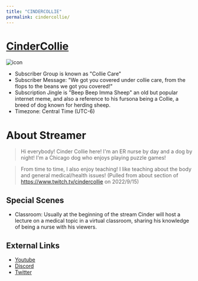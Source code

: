 ```yaml
---
title: "CINDERCOLLIE"
permalink: cindercollie/
---
```

# [CinderCollie](https://www.twitch.tv/cindercollie)
![icon](https://static-cdn.jtvnw.net/jtv_user_pictures/f33f7779-f911-4822-b65c-ff9fc67189a6-profile_image-70x70.png)
- Subscriber Group is known as "Collie Care"
- Subscriber Message: "We got you covered under collie care, from the flops to the beans we got you covered!"
- Subscription Jingle is "Beep Beep Imma Sheep" an old but popular internet meme, and also a reference to his fursona being a Collie, a breed of dog known for herding sheep.
- Timezone: Central Time (UTC-6)

# About Streamer
> Hi everybody! Cinder Collie here! I'm an ER nurse by day and a dog by night! I'm a Chicago dog who enjoys playing puzzle games!

> From time to time, I also enjoy teaching! I like teaching about the body and general medical/health issues!
(Pulled from about section of https://www.twitch.tv/cindercollie on 2022/9/15)

## Special Scenes
- Classroom: Usually at the beginning of the stream Cinder will host a lecture on a medical topic in a virtual classroom, sharing his knowledge of being a nurse with his viewers.

## External Links
- [Youtube](https://www.youtube.com/c/CinderCollie)
- [Discord](https://t.co/MrxwJJUlHU)
- [Twitter](https://twitter.com/CinderCollie)


